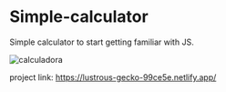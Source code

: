 # Simple-calculator
Simple calculator to start getting familiar with JS.


![calculadora](https://user-images.githubusercontent.com/104312621/187953196-f913667c-2a5e-44aa-bb28-fadc01144800.jpg)


project link: https://lustrous-gecko-99ce5e.netlify.app/
